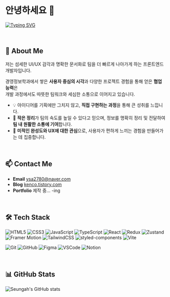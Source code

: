 # 안녕하세요 👋
[![Typing SVG](https://readme-typing-svg.demolab.com?font=Do+Hyeon&duration=2000&pause=1000&color=000000&width=600&lines=%ED%8C%80%EA%B3%BC+%EC%82%AC%EC%9A%A9%EC%9E%90+%EB%AA%A8%EB%91%90%EC%97%90%EA%B2%8C+%EC%A6%90%EA%B1%B0%EC%9A%B4+%EA%B2%BD%ED%97%98%EC%9D%84+%EB%A7%8C%EB%93%9C%EB%8A%94++%ED%94%84%EB%A1%A0%ED%8A%B8%EC%97%94%EB%93%9C+%EA%B0%9C%EB%B0%9C%EC%9E%90%2C+%EC%97%BC%EC%8A%B9%EC%95%84%EC%9E%85%EB%8B%88%EB%8B%A4%E2%98%BA%EF%B8%8F)](https://git.io/typing-svg)

</br>

## 🌱 About Me
저는 섬세한 UI/UX 감각과 명확한 문서화로 팀을 더 빠르게 나아가게 하는 프론트엔드 개발자입니다.

경영정보학과에서 쌓은 **사용자 중심의 시각**과 다양한 프로젝트 경험을 통해 얻은 **협업 능력**은  
개발 과정에서도 따뜻한 팀워크와 세심한 소통으로 이어지고 있습니다.  

- 💡 아이디어를 기획에만 그치지 않고, **직접 구현하는 과정**을 통해 큰 성취를 느낍니다.  
- 🤝 **작은 정리**가 팀의 속도를 높일 수 있다고 믿으며, 정보를 명확히 정리 및 전달하여 **팀 내 원활한 소통에 기여**합니다. 
- 🎨 **미적인 완성도와 UX에 대한 관심**으로, 사용자가 편하게 느끼는 경험을 만들어가는 데 집중합니다.

</br>

## 📫 Contact Me

-  **Email**  [ysa2780@naver.com](mailto:ysa2780@naver.com)  
-  **Blog**  [kenco.tistory.com](https://kenco.tistory.com/)  
-  **Portfolio**  제작 중… -ing  

</br>

## 🛠 Tech Stack

![HTML5](https://img.shields.io/badge/HTML5-E34F26?style=flat-square&logo=html5&logoColor=white)
![CSS3](https://img.shields.io/badge/CSS3-1572B6?style=flat-square&logo=css3&logoColor=white)
![JavaScript](https://img.shields.io/badge/JavaScript-F7DF1E?style=flat-square&logo=javascript&logoColor=black)
![TypeScript](https://img.shields.io/badge/TypeScript-3178C6?style=flat-square&logo=typescript&logoColor=white)
![React](https://img.shields.io/badge/React-61DAFB?style=flat-square&logo=react&logoColor=black)
![Redux](https://img.shields.io/badge/Redux-764ABC?style=flat-square&logo=redux&logoColor=white)
![Zustand](https://img.shields.io/badge/Zustand-000000?style=flat-square&logo=Zustand&logoColor=white)
![Framer Motion](https://img.shields.io/badge/Framer--Motion-EF6C00?style=flat-square&logo=framer&logoColor=white)
![TailwindCSS](https://img.shields.io/badge/TailwindCSS-06B6D4?style=flat-square&logo=tailwindcss&logoColor=white)
![styled-components](https://img.shields.io/badge/styled--components-DB7093?style=flat-square&logo=styled-components&logoColor=white)
![Vite](https://img.shields.io/badge/Vite-646CFF?style=flat-square&logo=vite&logoColor=white)

![Git](https://img.shields.io/badge/Git-F05032?style=flat-square&logo=git&logoColor=white)
![GitHub](https://img.shields.io/badge/GitHub-181717?style=flat-square&logo=github&logoColor=white)
![Figma](https://img.shields.io/badge/Figma-F24E1E?style=flat-square&logo=figma&logoColor=white)
![VSCode](https://img.shields.io/badge/VS%20Code-007ACC?style=flat-square&logo=visual-studio-code&logoColor=white)
![Notion](https://img.shields.io/badge/Notion-000000?style=flat-square&logo=notion&logoColor=white)

</br>

## 📊 GitHub Stats
![Seungah's GitHub stats](https://github-readme-stats.vercel.app/api?username=yeom-kenco&show_icons=true&theme=Vue)
